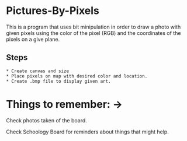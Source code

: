 # Pictures-By-Pixels
This is a program that uses bit minipulation in order to draw a photo with given pixels using the color of the pixel (RGB) and the coordinates of the pixels on a give plane. 

## Steps
	* Create canvas and size
	* Place pixels on map with desired color and location.
	* Create .bmp file to display given art.

# Things to remember: ->
Check photos taken of the board.

Check Schoology Board for reminders about things that might help.